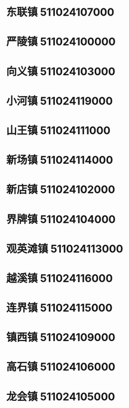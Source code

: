 # 东联镇 511024107000
# 严陵镇 511024100000
# 向义镇 511024103000
# 小河镇 511024119000
# 山王镇 511024111000
# 新场镇 511024114000
# 新店镇 511024102000
# 界牌镇 511024104000
# 观英滩镇 511024113000
# 越溪镇 511024116000
# 连界镇 511024115000
# 镇西镇 511024109000
# 高石镇 511024106000
# 龙会镇 511024105000
